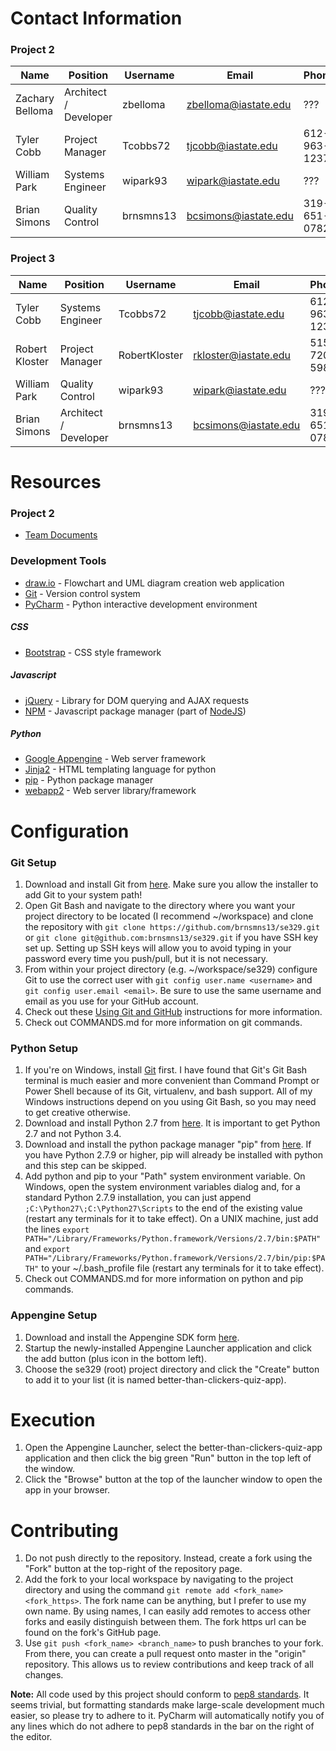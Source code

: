 # Contact Information
### Project 2
| Name | Position | Username | Email | Phone |
| ---- | -------- | -------- | ----- | ----- |
| Zachary Belloma | Architect / Developer | zbelloma | zbelloma@iastate.edu | ??? |
| Tyler Cobb | Project Manager | Tcobbs72 | tjcobb@iastate.edu | 612-963-1237 |
| William Park | Systems Engineer | wipark93 | wipark@iastate.edu | ??? |
| Brian Simons | Quality Control | brnsmns13 | bcsimons@iastate.edu | 319-651-0782 |

### Project 3
| Name | Position | Username | Email | Phone |
| ---- | -------- | -------- | ----- | ----- |
| Tyler Cobb | Systems Engineer | Tcobbs72 | tjcobb@iastate.edu | 612-963-1237 |
| Robert Kloster | Project Manager | RobertKloster | rkloster@iastate.edu | 515-720-5986 |
| William Park | Quality Control | wipark93 | wipark@iastate.edu | ??? |
| Brian Simons | Architect / Developer | brnsmns13 | bcsimons@iastate.edu | 319-651-0782 |

# Resources
### Project 2
- [Team Documents](https://drive.google.com/a/iastate.edu/folderview?id=0B9MmnYHmkjD2fjZEQWdST05CQmIwMm5yaGRldTNTdHJDbW1sYmszWWp3VUdSMVVFeEUxcGs&usp=sharing)

### Development Tools
- [draw.io](https://www.draw.io/) - Flowchart and UML diagram creation web application
- [Git](http://git-scm.com/) - Version control system
- [PyCharm](https://www.jetbrains.com/pycharm/) - Python interactive development environment

##### CSS
- [Bootstrap](http://getbootstrap.com/) - CSS style framework

##### Javascript
- [jQuery](http://jquery.com/) - Library for DOM querying and AJAX requests
- [NPM](https://www.npmjs.com/) - Javascript package manager (part of [NodeJS](http://nodejs.org/))

##### Python
- [Google Appengine](https://cloud.google.com/appengine/docs/python/gettingstartedpython27/introduction) - Web server framework
- [Jinja2](http://jinja.pocoo.org/docs/dev/) - HTML templating language for python
- [pip](https://pip.pypa.io/en/latest/) - Python package manager
- [webapp2](https://webapp-improved.appspot.com/) - Web server library/framework

# Configuration
### Git Setup
1. Download and install Git from [here](http://git-scm.com/downloads). Make sure you allow the installer to add Git to your system path!
2. Open Git Bash and navigate to the directory where you want your project directory to be located (I recommend ~/workspace) and clone the repository with `git clone https://github.com/brnsmns13/se329.git` or `git clone git@github.com:brnsmns13/se329.git` if you  have SSH key set up. Setting up SSH keys will allow you to avoid typing in your password every time you push/pull, but it is not necessary.
3. From within your project directory (e.g. ~/workspace/se329) configure Git to use the correct user with `git config user.name <username>` and `git config user.email <email>`. Be sure to use the same username and email as you use for your GitHub account.
4. Check out these [Using Git and GitHub](https://drive.google.com/a/iastate.edu/file/d/0B46XQUsoCZSwRDFpVGRuaHNwV1U/view) instructions for more information.
5. Check out COMMANDS.md for more information on git commands.

### Python Setup
1. If you're on Windows, install [Git](http://git-scm.com/downloads) first. I have found that Git's Git Bash terminal is much easier and more convenient than Command Prompt or Power Shell because of its Git, virtualenv, and bash support. All of my Windows instructions depend on you using Git Bash, so you may need to get creative otherwise.
2. Download and install Python 2.7 from [here](https://www.python.org/downloads/). It is important to get Python 2.7 and not Python 3.4.
3. Download and install the python package manager "pip" from [here](https://pip.pypa.io/en/latest/installing.html). If you have Python 2.7.9 or higher, pip will already be installed with python and this step can be skipped.
4. Add python and pip to your "Path" system environment variable. On Windows, open the system environment variables dialog and, for a standard Python 2.7.9 installation, you can just append `;C:\Python27\;C:\Python27\Scripts` to the end of the existing value (restart any terminals for it to take effect). On a UNIX machine, just add the lines `export PATH="/Library/Frameworks/Python.framework/Versions/2.7/bin:$PATH"` and `export PATH="/Library/Frameworks/Python.framework/Versions/2.7/bin/pip:$PATH"` to your ~/.bash_profile file (restart any terminals for it to take effect).
5. Check out COMMANDS.md for more information on python and pip commands.

### Appengine Setup
1. Download and install the Appengine SDK form [here](https://cloud.google.com/appengine/downloads).
2. Startup the newly-installed Appengine Launcher application and click the add button (plus icon in the bottom left).
3. Choose the se329 (root) project directory and click the "Create" button to add it to your list (it is named better-than-clickers-quiz-app).

# Execution
1. Open the Appengine Launcher, select the better-than-clickers-quiz-app application and then click the big green "Run" button in the top left of the window.
2. Click the "Browse" button at the top of the launcher window to open the app in your browser.

# Contributing
1. Do not push directly to the repository. Instead, create a fork using the "Fork" button at the top-right of the repository page.
2. Add the fork to your local workspace by navigating to the project directory and using the command `git remote add <fork_name> <fork_https>`. The fork name can be anything, but I prefer to use my own name. By using names, I can easily add remotes to access other forks and easily distinguish between them. The fork https url can be found on the fork's GitHub page.
3. Use `git push <fork_name> <branch_name>` to push branches to your fork. From there, you can create a pull request onto master in the "origin" repository. This allows us to review contributions and keep track of all changes.

__Note:__ All code used by this project should conform to [pep8 standards](https://www.python.org/dev/peps/pep-0008/). It seems trivial, but formatting standards make large-scale development much easier, so please try to adhere to it. PyCharm will automatically notify you of any lines which do not adhere to pep8 standards in the bar on the right of the editor.
